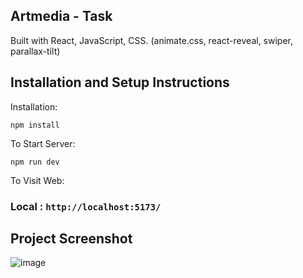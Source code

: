 ## Artmedia - Task

Built with React, JavaScript, CSS.
(animate.css, react-reveal, swiper, parallax-tilt)

## Installation and Setup Instructions

Installation:

`npm install`  

To Start Server:

`npm run dev`  

To Visit Web:

### Local : `http://localhost:5173/`  

## Project Screenshot

![image](https://github.com/nnatroo/artmedia-task/assets/88983923/c406d10b-5f15-46e0-a379-6ac22544b2c1)
